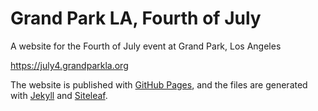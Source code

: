 # Grand Park LA, Fourth of July

A website for the Fourth of July event at Grand Park, Los Angeles

https://july4.grandparkla.org

The website is published with [GitHub Pages](https://pages.github.com), and the files are generated with [Jekyll](https://jekyllrb.com) and [Siteleaf](https://www.siteleaf.com).
